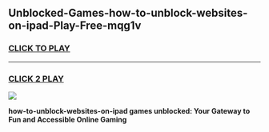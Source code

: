 
## Unblocked-Games-how-to-unblock-websites-on-ipad-Play-Free-mqg1v
<h3>
<a href="https://premium76.site?title=how-to-unblock-websites-on-ipad&ref=18A1">CLICK TO PLAY</a></h3>
<hr>

<h3>
<a href="https://premium76.site?title=how-to-unblock-websites-on-ipad&ref=18A1">CLICK 2 PLAY</a>
  
</h3>

<a href="https://premium76.site?title=how-to-unblock-websites-on-ipad&ref=18A1"><img src="https://clearcache.store/games.png"></a>


**how-to-unblock-websites-on-ipad games unblocked: Your Gateway to Fun and Accessible Online Gaming**
